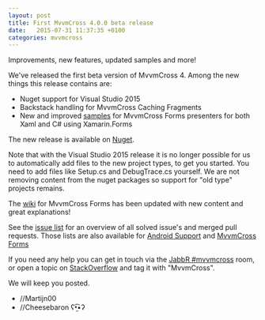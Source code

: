 ```yaml
---
layout: post
title: First MvvmCross 4.0.0 beta release
date:   2015-07-31 11:37:35 +0100
categories: mvvmcross
---
```


Improvements, new features, updated samples and more!

We've released the first beta version of MvvmCross 4.  Among the new things this release contains are:

- Nuget support for Visual Studio 2015
- Backstack handling for MvvmCross Caching Fragments
- New and improved [samples](https://github.com/MvvmCross/MvvmCross-Forms/tree/master/Samples) for MvvmCross Forms presenters for both Xaml and C# using Xamarin.Forms

The new release is available on [Nuget](https://www.nuget.org/packages?q=mvvmcross).

Note that with the Visual Studio 2015 release it is no longer possible for us to automatically add files to the new project types, to get you started. You need to add files like Setup.cs and DebugTrace.cs yourself. We are not removing content from the nuget packages so support for "old type" projects remains.

The [wiki](https://github.com/MvvmCross/MvvmCross-Forms/wiki) for MvvmCross Forms has been updated with new content and great explanations!

See the [issue list](https://github.com/MvvmCross/MvvmCross/issues?q=milestone%3A4.0.0+is%3Aclosed) for an overview of all solved issue's and merged pull requests.
Those lists are also available for [Android Support](https://github.com/MvvmCross/MvvmCross-AndroidSupport/issues?q=milestone%3A4.0.0+is%3Aclosed) and [MvvmCross Forms](https://github.com/MvvmCross/MvvmCross-Forms/issues?q=milestone%3A4.0.0+is%3Aclosed)

If you need any help you can get in touch via the [JabbR #mvvmcross](https://jabbr.net/#/rooms/mvvmcross) room, or open a topic on [StackOverflow](http://stackoverflow.com/questions/new/mvvmcross) and tag it with "MvvmCross".

We will keep you posted.

- //Martijn00
- //Cheesebaron ʕ•̫͡•ʔ

